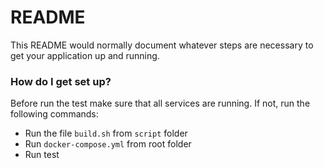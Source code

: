 # README #

This README would normally document whatever steps are necessary to get your application up and running.

### How do I get set up? ###

Before run the test make sure that all services are running.
If not, run the following commands:
* Run the file ``build.sh`` from ``script`` folder
* Run ``docker-compose.yml`` from root folder
* Run test
